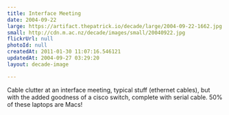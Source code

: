 ```yaml
---
title: Interface Meeting
date: 2004-09-22
large: https://artifact.thepatrick.io/decade/large/2004-09-22-1662.jpg
small: http://cdn.m.ac.nz/decade/images/small/20040922.jpg
flickrUrl: null
photoId: null
createdAt: 2011-01-30 11:07:16.546121
updatedAt: 2004-09-27 03:29:20
layout: decade-image

---
```

Cable clutter at an interface meeting, typical stuff (ethernet cables), but with the added goodness of a cisco switch, complete with serial cable. 50% of these laptops are Macs!
